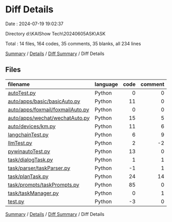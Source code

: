 # Diff Details

Date : 2024-07-19 19:02:37

Directory d:\\KAIShow Tech\\20240605ASK\\ASK

Total : 14 files,  164 codes, 35 comments, 35 blanks, all 234 lines

[Summary](results.md) / [Details](details.md) / [Diff Summary](diff.md) / Diff Details

## Files
| filename | language | code | comment | blank | total |
| :--- | :--- | ---: | ---: | ---: | ---: |
| [autoTest.py](/autoTest.py) | Python | 0 | 0 | 1 | 1 |
| [auto/apps/basic/basicAuto.py](/auto/apps/basic/basicAuto.py) | Python | 11 | 0 | 8 | 19 |
| [auto/apps/foxmail/foxmailAuto.py](/auto/apps/foxmail/foxmailAuto.py) | Python | 0 | 0 | 1 | 1 |
| [auto/apps/wechat/wechatAuto.py](/auto/apps/wechat/wechatAuto.py) | Python | 15 | 5 | 9 | 29 |
| [auto/devices/km.py](/auto/devices/km.py) | Python | 11 | 6 | 6 | 23 |
| [langchainTest.py](/langchainTest.py) | Python | 6 | 9 | 2 | 17 |
| [llmTest.py](/llmTest.py) | Python | 2 | -2 | 2 | 2 |
| [pywinautoTest.py](/pywinautoTest.py) | Python | 13 | 0 | 2 | 15 |
| [task/dialogTask.py](/task/dialogTask.py) | Python | 1 | 1 | 0 | 2 |
| [task/parser/taskParser.py](/task/parser/taskParser.py) | Python | -1 | 1 | 0 | 0 |
| [task/planTask.py](/task/planTask.py) | Python | 24 | 14 | 4 | 42 |
| [task/prompts/taskPrompts.py](/task/prompts/taskPrompts.py) | Python | 85 | 0 | 1 | 86 |
| [task/taskManager.py](/task/taskManager.py) | Python | 0 | 1 | 0 | 1 |
| [test.py](/test.py) | Python | -3 | 0 | -1 | -4 |

[Summary](results.md) / [Details](details.md) / [Diff Summary](diff.md) / Diff Details
